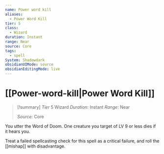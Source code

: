 ```yaml
---
name: Power word kill
aliases:
  - Power Word Kill
tier: 5
class:
  - Wizard
duration: Instant
range: Near
source: Core
tags:
  - spell
System: Shadowdark
obsidianUIMode: source
obsidianEditingMode: live
---
```

# [[Power-word-kill|Power Word Kill]]

>[!summary]
> *Tier* 5
> Wizard
> *Duration*: Instant
> *Range*: Near
> 
> *Source:* Core

You utter the Word of Doom. One creature you target of LV 9 or less dies if it hears you. 

Treat a failed spellcasting check for this spell as a critical failure, and roll the [[mishap]] with disadvantage.



